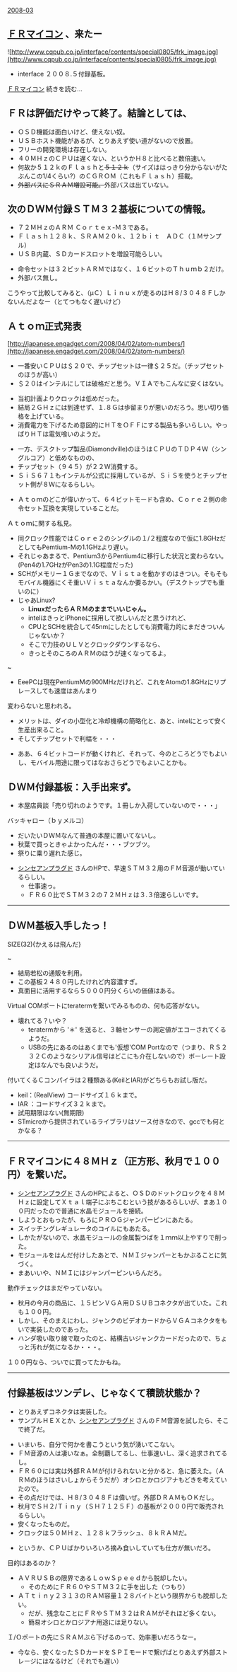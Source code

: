 ﻿[2008-03](2008-03.md) 

## [ＦＲマイコン](ＦＲマイコン.md) 、来たー
![http://www.cqpub.co.jp/interface/contents/special0805/frk_image.jpg](http://www.cqpub.co.jp/interface/contents/special0805/frk_image.jpg) 
- interface ２００８.５付録基板。

<!-- dummy comment line for breaking list -->

[ＦＲマイコン](ＦＲマイコン.md) 続きを読む...

## ＦＲは評価だけやって終了。結論としては、
- ＯＳＤ機能は面白いけど、使えない奴。
- ＵＳＢホスト機能があるが、とりあえず使い道がないので放置。
- フリーの開発環境は存在しない。
- ４０ＭＨｚのＣＰＵは遅くない、というかＨ８と比べると数倍速い。
- 何故か５１２ｋのＦｌａｓｈと~~５１２ｋ~~（サイズははっきり分からないがたぶんこの1/4くらい?）のＣＧＲＯＭ（これもＦｌａｓｈ）搭載。
- ~~外部バスにＳＲＡＭ増設可能。~~外部バスは出ていない。

<!-- dummy comment line for breaking list -->

## 次のＤＷＭ付録ＳＴＭ３２基板についての情報。
- ７２ＭＨｚのＡＲＭ Ｃｏｒｔｅｘ-Ｍ３である。
- Ｆｌａｓｈ１２８ｋ、ＳＲＡＭ２０ｋ、１２ｂｉｔ　ＡＤＣ（１Ｍサンプル）
- ＵＳＢ内蔵、ＳＤカードスロットを増設可能らしい。

<!-- dummy comment line for breaking list -->

- 命令セットは３２ビットＡＲＭではなく、１６ビットのＴｈｕｍｂ２だけ。
- 外部バス無し。

<!-- dummy comment line for breaking list -->

こうやって比較してみると、（μＣ）Ｌｉｎｕｘが走るのはＨ８/３０４８Ｆしかないんだよなー（とてつもなく遅いけど）

## Ａｔｏｍ正式発表
[http://japanese.engadget.com/2008/04/02/atom-numbers/](http://japanese.engadget.com/2008/04/02/atom-numbers/) 

- 一番安いＣＰＵは＄２０で、チップセットは一律＄２５だ。（チップセットのほうが高い）
- ＄２０はインテルにしては破格だと思う。ＶＩＡでもこんなに安くはない。

<!-- dummy comment line for breaking list -->

- 当初計画よりクロックは低めだった。
- 結局２ＧＨｚには到達せず、１.８Ｇは歩留まりが悪いのだろう。思い切り価格を上げている。
- 消費電力を下げるため意図的にＨＴをＯＦＦにする製品も多いらしい。やっぱりＨＴは電気喰いのようだ。

<!-- dummy comment line for breaking list -->

- 一方、デスクトップ製品(Diamondville)のほうはＣＰＵのＴＤＰ４Ｗ（シングルコア）と低めなものの、
- チップセット（９４５）が２２Ｗ消費する。
- ＳｉＳ６７１もインテルが公式に採用しているが、ＳｉＳを使うとチップセット側が８Ｗになるらしい。

<!-- dummy comment line for breaking list -->

- Ａｔｏｍのどこが偉いかって、６４ビットモードも含め、Ｃｏｒｅ２側の命令セット互換を実現していることだ。

<!-- dummy comment line for breaking list -->

Ａｔｏｍに関する私見。
- 同クロック性能ではＣｏｒｅ２のシングルの１/２程度なので仮に1.8GHzだとしてもPemtium-Mの1.1GHzより遅い。
- それじゃあまるで、Pentium3からPentium4に移行した状況と変わらない。(Pen4の1.7GHzがPen3の1.1G程度だった)
- SCHがメモリー１Ｇまでなので、Ｖｉｓｔａを動かすのはきつい。そもそもモバイル機器にくそ重いＶｉｓｔａなんか要るかい。（デスクトップでも重いのに）
- じゃあLinux?
    - **LinuxだったらＡＲＭのままでいいじゃん。**
    - intelはきっとiPhoneに採用して欲しいんだと思うけれど、
    - CPUとSCHを統合して45nmにしたとしても消費電力的にまだきついんじゃないか？
    - そこで力技のＵＬＶとクロックダウンするなら、
    - きっとそのころのＡＲＭのほうが速くなってるよ。

<!-- dummy comment line for breaking list -->

~
- EeePCは現在PentiumMの900MHzだけれど、これをAtomの1.8GHzにリプレースしても速度はあんまり

<!-- dummy comment line for breaking list -->
変わらないと思われる。
- メリットは、ダイの小型化と冷却機構の簡略化と、あと、intelにとって安く生産出来ること。
- そしてチップセットで利幅を・・・

<!-- dummy comment line for breaking list -->

- ああ、６４ビットコードが動くけれど、それって、今のところどうでもよいし、モバイル用途に限ってはなおさらどうでもよいことかも。

<!-- dummy comment line for breaking list -->



## ＤＷＭ付録基板：入手出来ず。
- 本屋店員談「売り切れのようです。１冊しか入荷していないので・・・」

<!-- dummy comment line for breaking list -->

バッキャロー（ｂｙメルコ）

- だいたいＤＷＭなんて普通の本屋に置いてないし。
- 秋葉で買っときゃよかったんだ・・・ブツブツ。
- 祭りに乗り遅れた感じ。

<!-- dummy comment line for breaking list -->


- [シンセアンプラグド](http://www.geocities.jp/pcm1723/) さんのHPで、早速ＳＴＭ３２用のＦＭ音源が動いているらしい。
    - 仕事速っ。
    - ＦＲ６０比でＳＴＭ３２の７２ＭＨｚは３.３倍速らしいです。

<!-- dummy comment line for breaking list -->

- - - -
## ＤＷＭ基板入手したっ！

SIZE(32){かえるは飛んだ}

~
- 結局若松の通販を利用。
- この基板２４８０円したけれど内容濃すぎ。
- 真面目に活用するなら５０００円分くらいの価値はある。

<!-- dummy comment line for breaking list -->

Virtual COMポートにteratermを繋いでみるものの、何も応答がない。
- 壊れてる？いや？
    - teratermから '＊' を送ると、３軸センサーの測定値がエコーされてくるようだ。
    - USBの先にあるのはあくまでも'仮想'COM Portなので（つまり、ＲＳ２３２Ｃのようなシリアル信号はどこにも介在しないので）ボーレート設定はなんでも良いようだ。

<!-- dummy comment line for breaking list -->

付いてくるＣコンパイラは２種類ある(KeilとIAR)がどちらもお試し版だ。
- keil：(RealView) コードサイズ１６ｋまで。
- IAR ：コードサイズ３２ｋまで。
- 試用期限はない(無期限)
- STmicroから提供されているライブラリはソース付きなので、gccでも何とかなる？

<!-- dummy comment line for breaking list -->

- - - -
## ＦＲマイコンに４８ＭＨｚ（正方形、秋月で１００円）を繋いだ。
- [シンセアンプラグド](http://www.geocities.jp/pcm1723/) さんのHPによると、ＯＳＤのドットクロックを４８ＭＨｚに設定してＸｔａｌ端子にぶちこむという技があるらしいが、まあ１００円だったので普通に水晶モジュールを接続。
- しようとおもったが、もろにＰＲＯＧジャンパーピンにあたる。
- スイッチングレギュレータのコイルにもあたる。
- しかたがないので、水晶モジュールの金属製つばを１ｍｍ以上やすりで削った。
- モジュールをはんだ付けしたあとで、ＮＭＩジャンパーともかぶることに気づく。
- まあいいや、ＮＭＩにはジャンパーピンいらんだろ。

<!-- dummy comment line for breaking list -->

動作チェックはまだやっていない。
- 秋月の今月の商品に、１５ピンＶＧＡ用ＤＳＵＢコネクタが出ていた。これも１００円。
- しかし、そのまえにわし、ジャンクのビデオカードからＶＧＡコネクタをもいで実装したのであった。
- ハンダ吸い取り線で取ったのと、結構古いジャンクカードだったので、ちょっと汚れが気になるか・・・。

<!-- dummy comment line for breaking list -->

１００円なら、ついでに買ってたかもね。

- - - -
## 付録基板はツンデレ、じゃなくて積読状態か？
- とりあえずコネクタは実装した。
- サンプルＨＥＸとか、[シンセアンプラグド](http://www.geocities.jp/pcm1723/) さんのＦＭ音源を試したら、そこで終了だ。

<!-- dummy comment line for breaking list -->

- いまいち、自分で何かを書こうという気が湧いてこない。
- ＦＭ音源の人は凄いなぁ。全制覇してるし、仕事速いし、深く追求されてるし。
- ＦＲ６０には実は外部ＲＡＭが付けられないと分かると、急に萎えた。（ＡＲＭのほうはさいしょからそうだが）オシロとかロジアナもどきを考えていたので。
- その点だけでは、Ｈ８/３０４８Ｆは偉いぜ。外部ＤＲＡＭもＯＫだし。
- 秋月でＳＨ２/Ｔｉｎｙ（ＳＨ７１２５Ｆ）の基板が２０００円で販売されるらしい。
- 安くなったものだ。
- クロックは５０ＭＨｚ、１２８ｋフラッシュ、８ｋＲＡＭだ。

<!-- dummy comment line for breaking list -->

- というか、ＣＰＵばかりいろいろ摘み食いしていても仕方が無いだろ。

<!-- dummy comment line for breaking list -->

目的はあるのか？
- ＡＶＲＵＳＢの限界であるＬｏｗＳｐｅｅｄから脱却したい。
    - そのためにＦＲ６０やＳＴＭ３２に手を出した（つもり）
- ＡＴｔｉｎｙ２３１３のＲＡＭ容量１２８バイトという限界からも脱却したい。
    - だが、残念なことにＦＲやＳＴＭ３２はＲＡＭがそれほど多くない。
    - 簡易オシロとかロジアナ用途には足りない。

<!-- dummy comment line for breaking list -->

Ｉ/Ｏポートの先にＳＲＡＭぶら下げるのって、効率悪いだろうなー。
- 今なら、安くなったＳＤカードをＳＰＩモードで繋げばとりあえず外部ストレージにはなるけど（それでも遅い）

